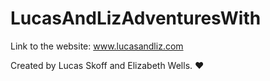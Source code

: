 # LucasAndLizAdventuresWith

Link to the website: www.lucasandliz.com

Created by Lucas Skoff and Elizabeth Wells. 	♥	
